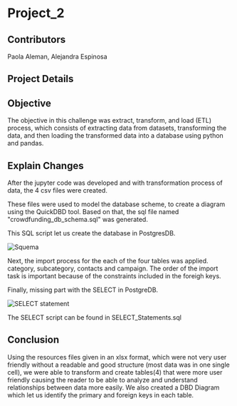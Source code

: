 # Project_2


## Contributors
Paola Aleman, Alejandra Espinosa


## Project Details

## Objective
The objective in this challenge was extract, transform, and load (ETL) process, which consists of extracting data from datasets, transforming the data, and then loading the transformed data into a database using python and pandas.

## Explain Changes
After the jupyter code was developed and  with transformation process of data, the 4 csv files were created.

These files were used to model the database scheme, to create a diagram using the QuickDBD tool. Based on that, the sql file named "crowdfunding_db_schema.sql" was generated.  

This SQL script let us create the database in PostgresDB.

![Squema](https://user-images.githubusercontent.com/118868483/229020506-3616db69-74b5-44b9-bbf9-950f8730f281.png)


Next, the import process for the each of the four tables was applied.
category, subcategory, contacts and campaign.
The order of the import task is important because of the constraints included in the foreigh keys.


Finally, missing part with the SELECT in PostgreDB.

![SELECT statement](https://user-images.githubusercontent.com/118868483/229020467-a8de08af-c4e9-46a3-826a-88cc7fa100c8.png)



The SELECT script can be found in SELECT_Statements.sql

## Conclusion
Using the resources files given in an xlsx format, which were not very user friendly without a readable and good structure (most data was in one single cell), we were able to transform and create tables(4) that were more user friendly causing the reader to be able to analyze and understand relationships between data more easily. We also created a DBD Diagram which let us identify the primary and foreign keys in each table. 